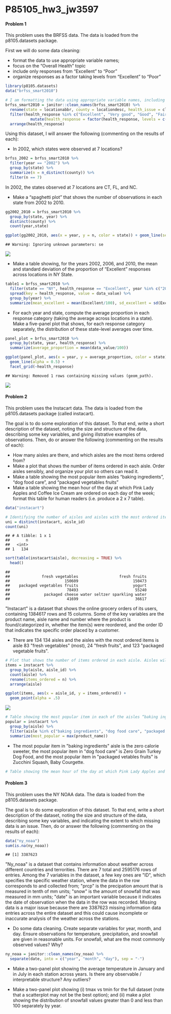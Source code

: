 P85105\_hw3\_jw3597
================

#### Problem 1

This problem uses the BRFSS data. The data is loaded from the p8105.datasets package.

First we will do some data cleaning:

-   format the data to use appropriate variable names;
-   focus on the “Overall Health” topic
-   include only responses from “Excellent” to “Poor”
-   organize responses as a factor taking levels from “Excellent” to “Poor”

``` r
library(p8105.datasets)
data("brfss_smart2010")

# I am formatting the data using appropriate variable names, including only using responses from "Excellent" to "Poor", and then organizing the responses as a factor:
brfss_smart2010 = janitor::clean_names(brfss_smart2010) %>%
  rename(state = locationabbr, county = locationdesc, health_issue = class, health_issue_topic = topic, health_question = question, health_response = response, lower_95CI = confidence_limit_low, upper_95CI = confidence_limit_high) %>% 
  filter(health_response %in% c("Excellent", "Very good", "Good", "Fair", "Poor")) %>%
           mutate(health_response = factor(health_response, levels = c("Excellent", "Very good", "Good", "Fair", "Poor"))) %>%
  arrange(health_response)
```

Using this dataset, I will answer the following (commenting on the results of each):

-   In 2002, which states were observed at 7 locations?

``` r
brfss_2002 = brfss_smart2010 %>% 
  filter(year == "2002") %>%
  group_by(state) %>%
  summarize(n = n_distinct(county)) %>%
  filter(n == 7)
```

In 2002, the states observed at 7 locations are CT, FL, and NC.

-   Make a “spaghetti plot” that shows the number of observations in each state from 2002 to 2010.

``` r
gg2002_2010 = brfss_smart2010 %>%
  group_by(state, year) %>%
  distinct(county) %>%
  count(year,state)

ggplot(gg2002_2010, aes(x = year, y = n, color = state)) + geom_line(se = FALSE)
```

    ## Warning: Ignoring unknown parameters: se

![](p8105_hw3_jw3597_files/figure-markdown_github/unnamed-chunk-3-1.png)

-   Make a table showing, for the years 2002, 2006, and 2010, the mean and standard deviation of the proportion of “Excellent” responses across locations in NY State.

``` r
table1 = brfss_smart2010 %>%
  filter(state == "NY", health_response == "Excellent", year %in% c("2002", "2006", "2010")) %>%
  spread(key = health_response, value = data_value) %>%
  group_by(year) %>%
  summarize(mean_excellent = mean(Excellent/100), sd_excellent = sd(Excellent/100))
```

-   For each year and state, compute the average proportion in each response category (taking the average across locations in a state). Make a five-panel plot that shows, for each response category separately, the distribution of these state-level averages over time.

``` r
panel_plot = brfss_smart2010 %>%
  group_by(state, year, health_response) %>%
  summarize(average_proportion = mean(data_value/100))

ggplot(panel_plot, aes(x = year, y = average_proportion, color = state)) + 
  geom_line(alpha = 0.5) + 
  facet_grid(~health_response)
```

    ## Warning: Removed 1 rows containing missing values (geom_path).

![](p8105_hw3_jw3597_files/figure-markdown_github/unnamed-chunk-5-1.png)

#### Problem 2

This problem uses the Instacart data. The data is loaded from the p8105.datasets package (called instacart).

The goal is to do some exploration of this dataset. To that end, write a short description of the dataset, noting the size and structure of the data, describing some key variables, and giving illstrative examples of observations. Then, do or answer the following (commenting on the results of each):

-   How many aisles are there, and which aisles are the most items ordered from?
-   Make a plot that shows the number of items ordered in each aisle. Order aisles sensibly, and organize your plot so others can read it.
-   Make a table showing the most popular item aisles “baking ingredients”, “dog food care”, and “packaged vegetables fruits”
-   Make a table showing the mean hour of the day at which Pink Lady Apples and Coffee Ice Cream are ordered on each day of the week; format this table for human readers (i.e. produce a 2 x 7 table).

``` r
data("instacart")

# Identifying the number of aisles and aisles with the most ordered items
uni = distinct(instacart, aisle_id)
count(uni)
```

    ## # A tibble: 1 x 1
    ##       n
    ##   <int>
    ## 1   134

``` r
sort(table(instacart$aisle), decreasing = TRUE) %>%
  head()
```

    ## 
    ##              fresh vegetables                  fresh fruits 
    ##                        150609                        150473 
    ##    packaged vegetables fruits                        yogurt 
    ##                         78493                         55240 
    ##               packaged cheese water seltzer sparkling water 
    ##                         41699                         36617

"Instacart" is a dataset that shows the online grocery orders of its users, containing 1384617 rows and 15 columns. Some of the key variables are the product name, aisle name and number where the product is found/categorized in, whether the item(s) were reordered, and the order ID that indicates the specific order placed by a customer.

-   There are 134 134 aisles and the aisles with the most ordered items is aisle 83 "fresh vegetables" (most), 24 "fresh fruits", and 123 "packaged vegetable fruits".

``` r
# Plot that shows the number of items ordered in each aisle. Aisles will be ordered sensibly and the plot will be organized to be readable to others
items = instacart %>%
  group_by(aisle, aisle_id) %>% 
  count(aisle) %>% 
  rename(items_ordered = n) %>%
  arrange(aisle)

ggplot(items, aes(x = aisle_id, y = items_ordered)) + 
  geom_point(alpha = .5)
```

![](p8105_hw3_jw3597_files/figure-markdown_github/unnamed-chunk-7-1.png)

``` r
# Table showing the most popular item in each of the aisles “baking ingredients”, “dog food care”, and “packaged vegetables fruits
popular = instacart %>%
  group_by(aisle) %>%
  filter(aisle %in% c("baking ingredients", "dog food care", "packaged vegetables fruits")) %>%
  summarize(most_popular = max(product_name))
```

-   The most popular item in "baking ingredients" aisle is the zero calorie sweeter, the most popular item in "dog food care" is Zero Grain Turkey Dog Food, and the most popular item in "packaged vetables fruits" is Zucchini Squash, Baby Courgette.

``` r
# Table showing the mean hour of the day at which Pink Lady Apples and Coffee Ice Cream are ordered on each day of the week; format this table for human readers (i.e. produce a 2 x 7 table)
```

#### Problem 3

This problem uses the NY NOAA data. The data is loaded from the p8105.datasets package.

The goal is to do some exploration of this dataset. To that end, write a short description of the dataset, noting the size and structure of the data, describing some key variables, and indicating the extent to which missing data is an issue. Then, do or answer the following (commenting on the results of each):

``` r
data("ny_noaa")
sum(is.na(ny_noaa))
```

    ## [1] 3387623

"Ny\_noaa" is a dataset that contains information about weather across different countries and terrorities. There are 7 total and 2595176 rows of entries. Among the 7 variables in the dataset, a few key ones are "ID", which specifies the specific weather station, where the data in the row corresponds to and collected from; "prcp" is the precipation amount that is measured in tenth of mm units; "snow" is the amount of snowfall that was measured in mm units; "date" is an important variable because it indicates the date of observation when the data in the row was recorded. Missing data is a major issue because there are 3387623 missing information data entries across the entire dataset and this could cause incomplete or inaccurate analysis of the weather across the stations.

-   Do some data cleaning. Create separate variables for year, month, and day. Ensure observations for temperature, precipitation, and snowfall are given in reasonable units. For snowfall, what are the most commonly observed values? Why?

``` r
ny_noaa = janitor::clean_names(ny_noaa) %>%
  separate(date, into = c("year", "month", "day"), sep = "-")
```

-   Make a two-panel plot showing the average temperature in January and in July in each station across years. Is there any observable / interpretable structure? Any outliers?

-   Make a two-panel plot showing (i) tmax vs tmin for the full dataset (note that a scatterplot may not be the best option); and (ii) make a plot showing the distribution of snowfall values greater than 0 and less than 100 separately by year.
